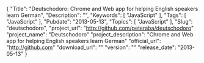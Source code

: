{
	"Title": "Deutschodoro: Chrome and Web app for helping English speakers learn German",
	"Description": "",
	"Keywords": [
		"JavaScript"
	],
	"Tags": [
		"JavaScript"
	],
	"Pubdate": "2013-05-13",
	"Topics": [
		"JavaScript"
	],
	"Slug": "deutschodoro",
    "project_url": "http://github.com/peteraba/deutschodoro"
    "project_name": "Deutschodoro"
    "project_description": "Chrome and Web app for helping English speakers learn German"
    "official_url": "http://github.com"
    "download_url": ""
    "version": ""
    "release_date": "2013-05-13"
}
